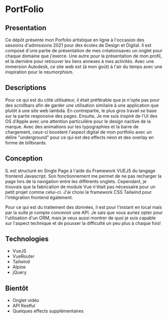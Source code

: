 # PortFolio

## Presentation 

Ce dépôt présente mon Porfolio artistique en ligne à l'occasion des sessions d'admissions 2021 pour des écoles de Design et Digital. Il est composé d'une partie de présentation de mes créationsavec un onglet pour chaque domaine que j'exerce. Une autre pour la présentation de mon profil, et la dernière pour retrouver les liens annexes à mes activités.  Avec une immersion Autodesk, ce site web est (à mon goût) à l'air du temps avec une inspiration pour le neumorphism. 


## Descriptions

 Pour ce qui est du côté utilisateur, il était préférable que je n'opte pas pour des scrollbars afin de garder une utilisation similaire à une application que plutôt à une site web lambda. En contrepartie, le plus gros travail se base sur la partie responsive des pages. Ensuite, Je me suis inspiré de l'UI des OS d'Apple avec une attention particulière pour le design nactive de la marque. Avec des animations sur les typographies et la barre de chargement, ceux-ci boostent l'aspect digital de mon portfolio avec un délire "underground" pour ce qui est des effects néon et des overlay en forme de billboards.

## Conception

IL est structuré en Single Page à l'aide du Framework VUEJS du langage frontend Javascript. Son fonctionnement me permet de ne pas recharger la page lors de la navigation entre les différents onglets. Cependant, je trouvais que la fabrication de module Vue n'était pas nécessaire pour un petit projet comme celui-ci. J'ai choisi le framework CSS Tailwind pour l'intégration frontend également.

Pour ce qui est du traitement des données, il est pour l'instant en local mais par la suite je compte concevoir une API. Je sais que vous auriez opter pour l'utilisation d'un ORM, mais je veux aussi montrer de quoi je suis capable sur l'aspect technique et de pousser la difficulté un peu plus à chaque fois! 

## Technologies

- VueJS
- VueRouter
- Tailwind
- Alpine
- jQuery

## Bientôt

- Onglet vidéo
- API Restful
- Quelques effects supplémentaires

